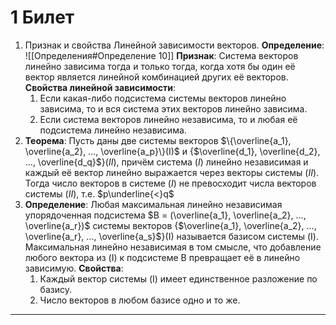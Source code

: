 # 1 Билет
1. Признак и свойства Линейной зависимости векторов.
   **Определение**: ![[Определения#Определение 10]]
   **Признак**: Система векторов линейно зависима тогда и только тогда, когда хотя бы один её вектор является линейной комбинацией других её векторов.
   **Свойства линейной зависимости**: 
   1. Если какая-либо подсистема системы векторов линейно зависима, то и вся система этих векторов линейно зависима.
   2. Если система векторов линейно независима, то и любая её подсистема линейно независима.
2. **Теорема**: Пусть даны две системы векторов $\{\overline{a_1}, \overline{a_2}, ..., \overline{a_p}\}(I)$ и {$\overline{d_1}, \overline{d_2}, ..., \overline{d_q}$}$(II)$, причём система $(I)$ линейно независимая и каждый её вектор линейно выражается через векторы системы $(II)$. Тогда число векторов в системе $(I)$  не превосходит числа векторов системы $(II)$, т.е. $p\underline{<}q$
3. **Определение**: Любая максимальная линейно независимая упорядоченная подсистема $B = (\overline{a_1}, \overline{a_2}, ..., \overline{a_r})$ системы векторов {$\overline{a_1}, \overline{a_2}, ..., \overline{a_r}, ..., \overline{a_s}$}(I) называется базисом системы (I). Максимальная линейно независимая в том смысле, что добавление любого вектора из (I) к подсистеме B превращает её в линейно зависимую.
   **Свойства**:
	1. Каждый вектор системы (I) имеет единственное разложение по базису.
	2. Число векторов в любом базисе одно и то же.

---
